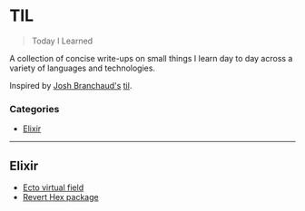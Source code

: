 # TIL

> Today I Learned

A collection of concise write-ups on small things I learn day to day across a
variety of languages and technologies.

Inspired by [Josh Branchaud's](https://github.com/jbranchaud) [til](https://github.com/jbranchaud/til).

### Categories

- [Elixir](#elixir)

---

## Elixir

- [Ecto virtual field](elixir/ecto-virtual-field.md)
- [Revert Hex package](elixir/revert-hex-package.md)
